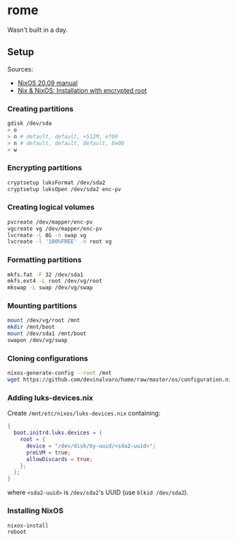# rome

Wasn't built in a day.

## Setup

Sources:
- [NixOS 20.09 manual](https://nixos.org/manual/nixos/stable/)
- [Nix & NixOS: Installation with encrypted root](https://pablo.tools/posts/computers/nixos-encrypted-install/)

### Creating partitions

``` sh
gdisk /dev/sda
> o
> n # default, default, +512M, ef00
> n # default, default, default, 8e00
> w
```

### Encrypting partitions

``` sh
cryptsetup luksFormat /dev/sda2
cryptsetup luksOpen /dev/sda2 enc-pv
```

### Creating logical volumes

```sh
pvcreate /dev/mapper/enc-pv
vgcreate vg /dev/mapper/enc-pv
lvcreate -L 8G -n swap vg
lvcreate -l '100%FREE' -n root vg
```

### Formatting partitions

``` sh
mkfs.fat -F 32 /dev/sda1
mkfs.ext4 -L root /dev/vg/root
mkswap -L swap /dev/vg/swap
```

### Mounting partitions

``` sh
mount /dev/vg/root /mnt
mkdir /mnt/boot
mount /dev/sda1 /mnt/boot
swapon /dev/vg/swap
```

### Cloning configurations

```sh
nixos-generate-config --root /mnt
wget https://github.com/devinalvaro/home/raw/master/os/configuration.nix -O /mnt/etc/nixos/configuration.nix
```

### Adding luks-devices.nix

Create `/mnt/etc/nixos/luks-devices.nix` containing:

``` nix
{
  boot.initrd.luks.devices = {
    root = {
      device = "/dev/disk/by-uuid/<sda2-uuid>";
      preLVM = true;
      allowDiscards = true;
    };
  };
}
```

where `<sda2-uuid>` is `/dev/sda2`'s UUID (use `blkid /dev/sda2`).

### Installing NixOS

``` sh
nixos-install
reboot
```
